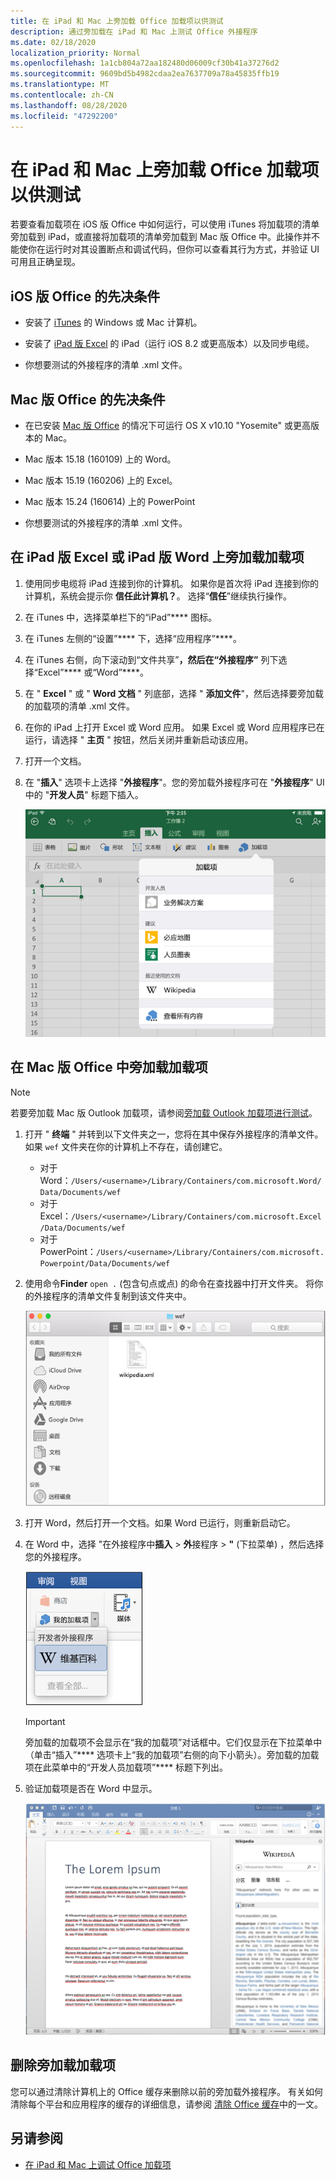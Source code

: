 ```yaml
---
title: 在 iPad 和 Mac 上旁加载 Office 加载项以供测试
description: 通过旁加载在 iPad 和 Mac 上测试 Office 外接程序
ms.date: 02/18/2020
localization_priority: Normal
ms.openlocfilehash: 1a1cb804a72aa182480d06009cf30b41a37276d2
ms.sourcegitcommit: 9609bd5b4982cdaa2ea7637709a78a45835ffb19
ms.translationtype: MT
ms.contentlocale: zh-CN
ms.lasthandoff: 08/28/2020
ms.locfileid: "47292200"
---
```

# <a name="sideload-office-add-ins-on-ipad-and-mac-for-testing"></a>在 iPad 和 Mac 上旁加载 Office 加载项以供测试

若要查看加载项在 iOS 版 Office 中如何运行，可以使用 iTunes 将加载项的清单旁加载到 iPad，或直接将加载项的清单旁加载到 Mac 版 Office 中。此操作并不能使你在运行时对其设置断点和调试代码，但你可以查看其行为方式，并验证 UI 可用且正确呈现。

## <a name="prerequisites-for-office-on-ios"></a>iOS 版 Office 的先决条件

- 安装了 [iTunes](https://www.apple.com/itunes/download/) 的 Windows 或 Mac 计算机。

- 安装了 [iPad 版 Excel](https://itunes.apple.com/us/app/microsoft-excel/id586683407?mt=8) 的 iPad（运行 iOS 8.2 或更高版本）以及同步电缆。

- 你想要测试的外接程序的清单 .xml 文件。

## <a name="prerequisites-for-office-on-mac"></a>Mac 版 Office 的先决条件

- 在已安装 [Mac 版 Office](https://products.office.com/buy/compare-microsoft-office-products?tab=omac) 的情况下可运行 OS X v10.10 "Yosemite" 或更高版本的 Mac。

- Mac 版本 15.18 (160109) 上的 Word。

- Mac 版本 15.19 (160206) 上的 Excel。

- Mac 版本 15.24 (160614) 上的 PowerPoint

- 你想要测试的外接程序的清单 .xml 文件。

## <a name="sideload-an-add-in-on-excel-or-word-on-ipad"></a>在 iPad 版 Excel 或 iPad 版 Word 上旁加载加载项

1. 使用同步电缆将 iPad 连接到你的计算机。 如果你是首次将 iPad 连接到你的计算机，系统会提示你 **信任此计算机？**。 选择“**信任**”继续执行操作。

2. 在 iTunes 中，选择菜单栏下的“iPad”**** 图标。

3. 在 iTunes 左侧的“设置”**** 下，选择“应用程序”****。

4. 在 iTunes 右侧，向下滚动到“文件共享”****，然后在“外接程序”**** 列下选择“Excel”**** 或“Word”****。

5. 在 " **Excel** " 或 " **Word 文档** " 列底部，选择 " **添加文件**"，然后选择要旁加载的加载项的清单 .xml 文件。

6. 在你的 iPad 上打开 Excel 或 Word 应用。 如果 Excel 或 Word 应用程序已在运行，请选择 " **主页** " 按钮，然后关闭并重新启动该应用。

7. 打开一个文档。

8. 在 "**插入**" 选项卡上选择 "**外接程序**"。您的旁加载外接程序可在 "**外接程序**" UI 中的 "**开发人员**" 标题下插入。

    ![在 Excel 应用程序中插入的加载项](../images/excel-insert-add-in.png)

## <a name="sideload-an-add-in-in-office-on-mac"></a>在 Mac 版 Office 中旁加载加载项

> [!NOTE]
> 若要旁加载 Mac 版 Outlook 加载项，请参阅[旁加载 Outlook 加载项进行测试](../outlook/sideload-outlook-add-ins-for-testing.md)。

1. 打开 " **终端** " 并转到以下文件夹之一，您将在其中保存外接程序的清单文件。 如果 `wef` 文件夹在你的计算机上不存在，请创建它。

    - 对于 Word：`/Users/<username>/Library/Containers/com.microsoft.Word/Data/Documents/wef`    
    - 对于 Excel：`/Users/<username>/Library/Containers/com.microsoft.Excel/Data/Documents/wef`
    - 对于 PowerPoint：`/Users/<username>/Library/Containers/com.microsoft.Powerpoint/Data/Documents/wef`

2. 使用命令**Finder** `open .` (包含句点或点) 的命令在查找器中打开文件夹。 将你的外接程序的清单文件复制到该文件夹中。

    ![Mac 版 Office 中的 Wef 文件夹](../images/all-my-files.png)

3. 打开 Word，然后打开一个文档。如果 Word 已运行，则重新启动它。

4. 在 Word 中，选择 "在外接程序中**插入**  >  **外**接程序  >  **"** (下拉菜单) ，然后选择您的外接程序。

    ![Mac 版 Office 中的“我的加载项”](../images/my-add-ins-wikipedia.png)

    > [!IMPORTANT]
    > 旁加载的加载项不会显示在“我的加载项”对话框中。它们仅显示在下拉菜单中（单击“插入”**** 选项卡上“我的加载项”右侧的向下小箭头）。旁加载的加载项在此菜单中的“开发人员加载项”**** 标题下列出。

5. 验证加载项是否在 Word 中显示。

    ![Mac 版 Office 中显示的 Office 加载项](../images/lorem-ipsum-wikipedia.png)

## <a name="remove-a-sideloaded-add-in"></a>删除旁加载加载项

您可以通过清除计算机上的 Office 缓存来删除以前的旁加载外接程序。 有关如何清除每个平台和应用程序的缓存的详细信息，请参阅 [清除 Office 缓存](clear-cache.md)中的一文。

## <a name="see-also"></a>另请参阅

- [在 iPad 和 Mac 上调试 Office 加载项](debug-office-add-ins-on-ipad-and-mac.md)
